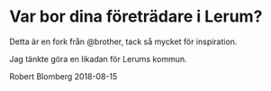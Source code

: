 # Var bor dina företrädare i Lerum?
Detta är en fork från @brother, tack så mycket för inspiration.

Jag tänkte göra en likadan för Lerums kommun.

Robert Blomberg 2018-08-15
